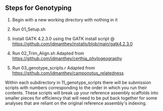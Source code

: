 ## Steps for Genotyping ##

1. Begin with a new working directory with nothing in it

2. Run 01_Setup.sh

3. Install GATK 4.2.3.0 using the GATK install script @ https://github.com/jdmanthey/installs/blob/main/gatk4.2.3.0

4. Run 02_Trim_Align.sh Adapted from https://github.com/jdmanthey/certhia_phylogeography

5. Run 03_genotype_scripts.r Adapted from https://github.com/jdmanthey/camponotus_relatedness

Within each subdirectory in 11_genotype_scripts there will be submission scripts with numbers corresponding 
to the order in which you run their contents. These scripts will break up your reference assembly scaffolds into smaller 
pieces for efficiency that will need to be put back together for some analyses that are reliant on the original reference 
assembly's indexing. 

